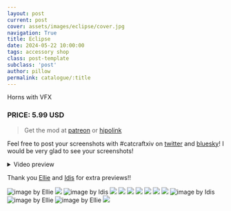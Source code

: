 ```yaml
---
layout: post
current: post
cover: assets/images/eclipse/cover.jpg
navigation: True
title: Eclipse
date: 2024-05-22 10:00:00
tags: accessory shop
class: post-template
subclass: 'post'
author: pillow
permalink: catalogue/:title
---
```


Horns with VFX

### PRICE: 5.99 USD

> Get the mod at [patreon](https://www.patreon.com/catcraftFFXIV/shop/eclipse-horns-with-vfx-214837?utm_medium=clipboard_copy&utm_source=copyLink&utm_campaign=productshare_creator&utm_content=join_link) or [hipolink](https://hipolink.me/pomigrein/products/eclipse--horns-with-vfx)

Feel free to post your screenshots with #catcraftxiv on [twitter](https://x.com/hashtag/catcraftxiv?src=hashtag_click) and [bluesky](https://bsky.app/hashtag/catcraftxiv)! I would be very glad to see your screenshots!

<details>
  <summary>Video preview</summary>
  <iframe src="https://www.youtube.com/embed/lYFDmB8MyGQ" width="720" height="405" frameborder="0" webkitallowfullscreen mozallowfullscreen allowfullscreen></iframe>
</details>

Thank you [Ellie](https://x.com/Ellieffxiv) and [Idis](https://x.com/idisxiv) for extra previews!!

<img src="/assets/images/eclipse/ellie2.jpg" title="image by Ellie"/>
<img src="https://catcraftxiv.github.io/web/assets/img/gallery/bafkreia3xgwklco2lqz4dkqmni6ohhukckkif3dsjjfpsqfgmcs6jxtxum2.jpg"/>
<img src="https://catcraftxiv.github.io/web/assets/img/gallery/image_c.jpg" title="image by Idis"/>
<img src="/assets/images/eclipse/ffxiv_dx11_2024-10-01_01-45-59_Maya_Adorable_Gameplay.jpg"/>
<img src="/assets/images/eclipse/ffxiv_dx11_2024-10-01_01-45-02_Maya_Adorable_Gameplay.jpg"/>
<img src="/assets/images/eclipse/ffxiv_dx11_2024-10-01_01-45-33_Maya_Adorable_Gameplay.jpg"/>
<img src="/assets/images/eclipse/ffxiv_dx11_2024-05-21_22-49-17.jpg"/>
<img src="/assets/images/eclipse/ffxiv_dx11_2024-05-21_22-51-52.jpg"/>
<img src="/assets/images/eclipse/ffxiv_dx11_2024-05-21_22-53-00.jpg"/>
<img src="/assets/images/eclipse/ffxiv_dx11_2024-05-21_22-55-03.jpg"/>
<img src="https://catcraftxiv.github.io/web/assets/img/gallery/image1_c.jpg" title="image by Idis"/>
<img src="/assets/images/eclipse/ellie1.jpg" title="image by Ellie"/>
<img src="/assets/images/eclipse/ellie3.jpg" title="image by Ellie"/>
<img src="/assets/images/eclipse/cover.jpg"/>